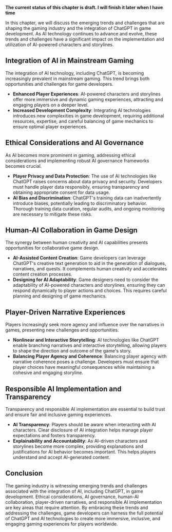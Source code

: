 **The current status of this chapter is draft. I will finish it later when I have time**

In this chapter, we will discuss the emerging trends and challenges that are shaping the gaming industry and the integration of ChatGPT in game development. As AI technology continues to advance and evolve, these trends and challenges have a significant impact on the implementation and utilization of AI-powered characters and storylines.

Integration of AI in Mainstream Gaming
--------------------------------------

The integration of AI technology, including ChatGPT, is becoming increasingly prevalent in mainstream gaming. This trend brings both opportunities and challenges for game developers.

* **Enhanced Player Experiences**: AI-powered characters and storylines offer more immersive and dynamic gaming experiences, attracting and engaging players on a deeper level.
* **Increased Development Complexity**: Integrating AI technologies introduces new complexities in game development, requiring additional resources, expertise, and careful balancing of game mechanics to ensure optimal player experiences.

Ethical Considerations and AI Governance
----------------------------------------

As AI becomes more prominent in gaming, addressing ethical considerations and implementing robust AI governance frameworks becomes crucial.

* **Player Privacy and Data Protection**: The use of AI technologies like ChatGPT raises concerns about data privacy and security. Developers must handle player data responsibly, ensuring transparency and obtaining appropriate consent for data usage.
* **AI Bias and Discrimination**: ChatGPT's training data can inadvertently introduce biases, potentially leading to discriminatory behavior. Thorough training data curation, regular audits, and ongoing monitoring are necessary to mitigate these risks.

Human-AI Collaboration in Game Design
-------------------------------------

The synergy between human creativity and AI capabilities presents opportunities for collaborative game design.

* **AI-Assisted Content Creation**: Game developers can leverage ChatGPT's creative text generation to aid in the generation of dialogues, narratives, and quests. It complements human creativity and accelerates content creation processes.
* **Designing for AI Adaptability**: Game designers need to consider the adaptability of AI-powered characters and storylines, ensuring they can respond dynamically to player actions and choices. This requires careful planning and designing of game mechanics.

Player-Driven Narrative Experiences
-----------------------------------

Players increasingly seek more agency and influence over the narratives in games, presenting new challenges and opportunities.

* **Nonlinear and Interactive Storytelling**: AI technologies like ChatGPT enable branching narratives and interactive storytelling, allowing players to shape the direction and outcome of the game's story.
* **Balancing Player Agency and Coherence**: Balancing player agency with narrative coherence poses a challenge. Developers must ensure that player choices have meaningful consequences while maintaining a cohesive and engaging storyline.

Responsible AI Implementation and Transparency
----------------------------------------------

Transparency and responsible AI implementation are essential to build trust and ensure fair and inclusive gaming experiences.

* **AI Transparency**: Players should be aware when interacting with AI characters. Clear disclosure of AI integration helps manage player expectations and fosters transparency.
* **Explainability and Accountability**: As AI-driven characters and storylines become more complex, providing explanations and justifications for AI behavior becomes important. This helps players understand and accept AI-generated content.

Conclusion
----------

The gaming industry is witnessing emerging trends and challenges associated with the integration of AI, including ChatGPT, in game development. Ethical considerations, AI governance, human-AI collaboration, player-driven narratives, and responsible AI implementation are key areas that require attention. By embracing these trends and addressing the challenges, game developers can harness the full potential of ChatGPT and AI technologies to create more immersive, inclusive, and engaging gaming experiences for players worldwide.
